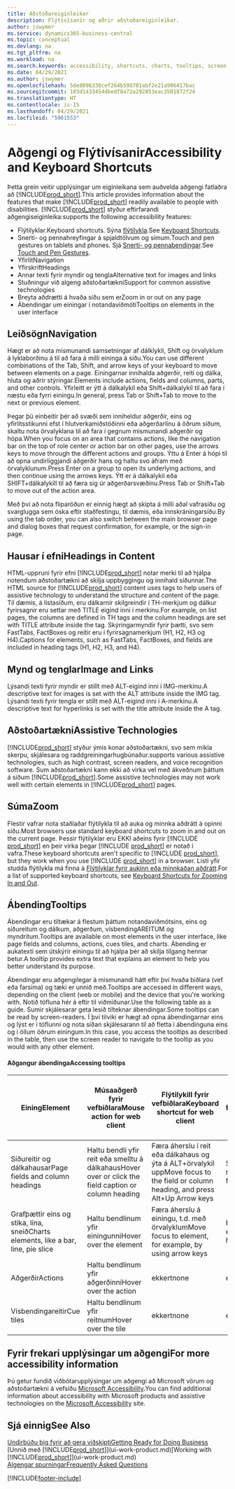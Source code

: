 ```yaml
---
title: Aðstoðareiginleikar
description: Flýtivísanir og aðrir aðstoðareiginleikar.
author: jswymer
ms.service: dynamics365-business-central
ms.topic: conceptual
ms.devlang: na
ms.tgt_pltfrm: na
ms.workload: na
ms.search.keywords: accessibility, shortcuts, charts, tooltips, screen reader
ms.date: 04/29/2021
ms.author: jswymer
ms.openlocfilehash: 5de8096338cef264b599701abf2e21a906417bac
ms.sourcegitcommit: 103d1433454dbedf8a72a292853eac3501872f24
ms.translationtype: HT
ms.contentlocale: is-IS
ms.lasthandoff: 04/29/2021
ms.locfileid: "5961553"
---
```

# <a name="accessibility-and-keyboard-shortcuts"></a><span data-ttu-id="c5e24-103">Aðgengi og Flýtivísanir</span><span class="sxs-lookup"><span data-stu-id="c5e24-103">Accessibility and Keyboard Shortcuts</span></span>

<span data-ttu-id="c5e24-104">Þetta grein veitir upplýsingar um eiginleikana sem auðvelda aðgengi fatlaðra að [!INCLUDE[prod_short](includes/prod_short.md)].</span><span class="sxs-lookup"><span data-stu-id="c5e24-104">This article provides information about the features that make [!INCLUDE[prod_short](includes/prod_short.md)] readily available to people with disabilities.</span></span> [!INCLUDE[prod_short](includes/prod_short.md)] <span data-ttu-id="c5e24-105">styður eftirfarandi aðgengiseiginleika:</span><span class="sxs-lookup"><span data-stu-id="c5e24-105">supports the following accessibility features:</span></span>  

- <span data-ttu-id="c5e24-106">Flýtilyklar.</span><span class="sxs-lookup"><span data-stu-id="c5e24-106">Keyboard shortcuts.</span></span> <span data-ttu-id="c5e24-107">Sýna [flýtilykla](keyboard-shortcuts.md).</span><span class="sxs-lookup"><span data-stu-id="c5e24-107">See [Keyboard Shortcuts](keyboard-shortcuts.md).</span></span>
- <span data-ttu-id="c5e24-108">Snerti- og pennahreyfingar á spjaldtölvum og símum.</span><span class="sxs-lookup"><span data-stu-id="c5e24-108">Touch and pen gestures on tablets and phones.</span></span> <span data-ttu-id="c5e24-109">Sjá [Snerti- og pennabendingar](touch-gestures.md).</span><span class="sxs-lookup"><span data-stu-id="c5e24-109">See [Touch and Pen Gestures](touch-gestures.md).</span></span>
- <span data-ttu-id="c5e24-110">Yfirlit</span><span class="sxs-lookup"><span data-stu-id="c5e24-110">Navigation</span></span>  
- <span data-ttu-id="c5e24-111">Yfirskrift</span><span class="sxs-lookup"><span data-stu-id="c5e24-111">Headings</span></span>  
- <span data-ttu-id="c5e24-112">Annar texti fyrir myndir og tengla</span><span class="sxs-lookup"><span data-stu-id="c5e24-112">Alternative text for images and links</span></span>  
- <span data-ttu-id="c5e24-113">Stuðningur við algeng aðstoðartækni</span><span class="sxs-lookup"><span data-stu-id="c5e24-113">Support for common assistive technologies</span></span> 
- <span data-ttu-id="c5e24-114">Breyta aðdrætti á hvaða síðu sem er</span><span class="sxs-lookup"><span data-stu-id="c5e24-114">Zoom in or out on any page</span></span>
- <span data-ttu-id="c5e24-115">Ábendingar um einingar í notandaviðmóti</span><span class="sxs-lookup"><span data-stu-id="c5e24-115">Tooltips on elements in the user interface</span></span>

## <a name="navigation"></a><a name="Navigation"></a> <span data-ttu-id="c5e24-116">Leiðsögn</span><span class="sxs-lookup"><span data-stu-id="c5e24-116">Navigation</span></span>
  
<span data-ttu-id="c5e24-117">Hægt er að nota mismunandi samsetningar af dálklykli, Shift og örvalyklum á lyklaborðinu á til að fara á milli eininga á síðu.</span><span class="sxs-lookup"><span data-stu-id="c5e24-117">You can use different combinations of the Tab, Shift, and arrow keys of your keyboard to move between elements on a page.</span></span> <span data-ttu-id="c5e24-118">Einingarnar innihalda aðgerðir, reiti og dálka, hluta og aðrir stýringar.</span><span class="sxs-lookup"><span data-stu-id="c5e24-118">Elements include actions, fields and columns, parts, and other controls.</span></span> <span data-ttu-id="c5e24-119">Yfirleitt er ýtt á dálkalykil eða Shift+dálkalykil til að fara í næstu eða fyrri einingu.</span><span class="sxs-lookup"><span data-stu-id="c5e24-119">In general, press Tab or Shift+Tab to move to the next or previous element.</span></span>

<span data-ttu-id="c5e24-120">Þegar þú einbeitir þér að svæði sem inniheldur aðgerðir, eins og yfirlitsstikunni efst í hlutverkamiðstöðinni eða aðgerðarlínu á öðrum síðum, skaltu nota örvalyklana til að fara í gegnum mismunandi aðgerðir og hópa.</span><span class="sxs-lookup"><span data-stu-id="c5e24-120">When you focus on an area that contains actions, like the navigation bar on the top of role center or action bar on other pages, use the arrows keys to move through the different actions and groups.</span></span> <span data-ttu-id="c5e24-121">Ýttu á Enter á hópi til að opna undirliggjandi aðgerðir hans og haltu svo áfram með örvalyklunum.</span><span class="sxs-lookup"><span data-stu-id="c5e24-121">Press Enter on a group to open its underlying actions, and then continue using the arrows keys.</span></span> <span data-ttu-id="c5e24-122">Ýtt er á dálkalykil eða SHIFT+dálkalykill til að færa sig úr aðgerðarsvæðinu.</span><span class="sxs-lookup"><span data-stu-id="c5e24-122">Press Tab or Shift+Tab to move out of the action area.</span></span>

<span data-ttu-id="c5e24-123">Með því að nota fliparöðun er einnig hægt að skipta á milli aðal vafrasíðu og svarglugga sem óska eftir staðfestingu, til dæmis, eða innskráningarsíðu.</span><span class="sxs-lookup"><span data-stu-id="c5e24-123">By using the tab order, you can also switch between the main browser page and dialog boxes that request confirmation, for example, or the sign-in page.</span></span>  

## <a name="headings-in-content"></a><a name="Headings"></a> <span data-ttu-id="c5e24-124">Hausar í efni</span><span class="sxs-lookup"><span data-stu-id="c5e24-124">Headings in Content</span></span>

<span data-ttu-id="c5e24-125">HTML-uppruni fyrir efni [!INCLUDE[prod_short](includes/prod_short.md)] notar merki til að hjálpa notendum aðstoðartækni að skilja uppbyggingu og innihald síðunnar.</span><span class="sxs-lookup"><span data-stu-id="c5e24-125">The HTML source for [!INCLUDE[prod_short](includes/prod_short.md)] content uses tags to help users of assistive technology to understand the structure and content of the page.</span></span> <span data-ttu-id="c5e24-126">Til dæmis, á listasíðum, eru dálkarnir skilgreindir í TH-merkjum og dálkur fyrirsagnir eru settar með TITLE eigind inni í merkinu.</span><span class="sxs-lookup"><span data-stu-id="c5e24-126">For example, on list pages, the columns are defined in TH tags and the column headings are set with TITLE attribute inside the tag.</span></span> <span data-ttu-id="c5e24-127">Skýringarmyndir fyrir þætti, svo sem FastTabs, FactBoxes og reitir eru í fyrirsagnamerkjum (H1, H2, H3 og H4).</span><span class="sxs-lookup"><span data-stu-id="c5e24-127">Captions for elements, such as FastTabs, FactBoxes, and fields are included in heading tags (H1, H2, H3, and H4).</span></span>  

## <a name="image-and-links"></a><a name="Images"></a> <span data-ttu-id="c5e24-128">Mynd og tenglar</span><span class="sxs-lookup"><span data-stu-id="c5e24-128">Image and Links</span></span>

<span data-ttu-id="c5e24-129">Lýsandi texti fyrir myndir er stillt með ALT-eigind inni í IMG-merkinu.</span><span class="sxs-lookup"><span data-stu-id="c5e24-129">A descriptive text for images is set with the ALT attribute inside the IMG tag.</span></span> <span data-ttu-id="c5e24-130">Lýsandi texti fyrir tengla er stillt með ALT-eigind inni í A-merkinu.</span><span class="sxs-lookup"><span data-stu-id="c5e24-130">A descriptive text for hyperlinks is set with the title attribute inside the A tag.</span></span>  

## <a name="assistive-technologies"></a><a name="AssistiveTech"></a> <span data-ttu-id="c5e24-131">Aðstoðartækni</span><span class="sxs-lookup"><span data-stu-id="c5e24-131">Assistive Technologies</span></span>

[!INCLUDE[prod_short](includes/prod_short.md)] <span data-ttu-id="c5e24-132">styður ýmis konar aðstoðartækni, svo sem mikla skerpu, skjálesara og raddgreiningarhugbúnaður.</span><span class="sxs-lookup"><span data-stu-id="c5e24-132">supports various assistive technologies, such as high contrast, screen readers, and voice recognition software.</span></span> <span data-ttu-id="c5e24-133">Sum aðstoðartækni kann ekki að virka vel með ákveðnum þáttum á síðum [!INCLUDE[prod_short](includes/prod_short.md)].</span><span class="sxs-lookup"><span data-stu-id="c5e24-133">Some assistive technologies may not work well with certain elements in [!INCLUDE[prod_short](includes/prod_short.md)] pages.</span></span>  

## <a name="zoom"></a><a name="zoom"></a> <span data-ttu-id="c5e24-134">Súma</span><span class="sxs-lookup"><span data-stu-id="c5e24-134">Zoom</span></span>

<span data-ttu-id="c5e24-135">Flestir vafrar nota staðlaðar flýtilykla til að auka og minnka aðdrátt á opinni síðu.</span><span class="sxs-lookup"><span data-stu-id="c5e24-135">Most browsers use standard keyboard shortcuts to zoom in and out on the current page.</span></span> <span data-ttu-id="c5e24-136">Þessir flýtilyklar eru EKKI aðeins fyrir [!INCLUDE [prod_short](includes/prod_short.md)] en þeir virka þegar [!INCLUDE [prod_short](includes/prod_short.md)] er notað í vafra.</span><span class="sxs-lookup"><span data-stu-id="c5e24-136">These keyboard shortcuts aren't specific to [!INCLUDE [prod_short](includes/prod_short.md)], but they work when you use [!INCLUDE [prod_short](includes/prod_short.md)] in a browser.</span></span> <span data-ttu-id="c5e24-137">Listi yfir studda flýtilykla má finna á [Flýtilyklar fyrir aukinn eða minnkaðan aðdrátt](keyboard-shortcuts.md#zoomshortcuts).</span><span class="sxs-lookup"><span data-stu-id="c5e24-137">For a list of supported keyboard shortcuts, see [Keyboard Shortcuts for Zooming In and Out](keyboard-shortcuts.md#zoomshortcuts).</span></span>

## <a name="tooltips"></a><span data-ttu-id="c5e24-138">Ábending</span><span class="sxs-lookup"><span data-stu-id="c5e24-138">Tooltips</span></span>

<span data-ttu-id="c5e24-139">Ábendingar eru tiltækar á flestum þáttum notandaviðmótsins, eins og síðureitum og dálkum, aðgerðum, vísbendingAREITUM og myndritum.</span><span class="sxs-lookup"><span data-stu-id="c5e24-139">Tooltips are available on most elements in the user interface, like page fields and columns, actions, cues tiles, and charts.</span></span> <span data-ttu-id="c5e24-140">Ábending er aukatexti sem útskýrir einingu til að hjálpa þér að skilja tilgang hennar betur.</span><span class="sxs-lookup"><span data-stu-id="c5e24-140">A tooltip provides extra text that explains an element to help you better understand its purpose.</span></span> 

<span data-ttu-id="c5e24-141">Ábendingar eru aðgengilegar á mismunandi hátt eftir því hvaða biðlara (vef eða farsíma) og tæki er unnið með.</span><span class="sxs-lookup"><span data-stu-id="c5e24-141">Tooltips are accessed in different ways, depending on the client (web or mobile) and the device that you're working with.</span></span> <span data-ttu-id="c5e24-142">Notið töfluna hér á eftir til viðmiðunar.</span><span class="sxs-lookup"><span data-stu-id="c5e24-142">Use the following table as a guide.</span></span> <span data-ttu-id="c5e24-143">Sumir skjálesarar geta lesið tilteknar ábendingar.</span><span class="sxs-lookup"><span data-stu-id="c5e24-143">Some tooltips can be read by screen-readers.</span></span> <span data-ttu-id="c5e24-144">Í því tilviki er hægt að opna ábendingarnar eins og lýst er í töflunni og nota síðan skjálesarann til að fletta í ábendinguna eins og í öllum öðrum einingum.</span><span class="sxs-lookup"><span data-stu-id="c5e24-144">In this case, you access the tooltips as described in the table, then use the screen reader to navigate to the tooltip as you would with any other element.</span></span>

#### <a name="accessing-tooltips"></a><span data-ttu-id="c5e24-145">Aðgangur ábendinga</span><span class="sxs-lookup"><span data-stu-id="c5e24-145">Accessing tooltips</span></span>

|<span data-ttu-id="c5e24-146">Eining</span><span class="sxs-lookup"><span data-stu-id="c5e24-146">Element</span></span>|<span data-ttu-id="c5e24-147">Músaaðgerð fyrir vefbiðlara</span><span class="sxs-lookup"><span data-stu-id="c5e24-147">Mouse action for web client</span></span>|<span data-ttu-id="c5e24-148">Flýtilykill fyrir vefbiðlara</span><span class="sxs-lookup"><span data-stu-id="c5e24-148">Keyboard shortcut for web client</span></span>|<span data-ttu-id="c5e24-149">Sneritskipan í spjaldtölvu/síma fyrir farsímaforrit</span><span class="sxs-lookup"><span data-stu-id="c5e24-149">Touch gesture on tablet/phone for mobile app</span></span>|<span data-ttu-id="c5e24-150">Stuðningur við skjálesara</span><span class="sxs-lookup"><span data-stu-id="c5e24-150">Screen reader support</span></span>|
|-------|-----------------|------------|--------------------------|---------------------|
|<span data-ttu-id="c5e24-151">Síðureitir og dálkahausar</span><span class="sxs-lookup"><span data-stu-id="c5e24-151">Page fields and column headings</span></span>|<span data-ttu-id="c5e24-152">Haltu bendli yfir reit eða smelltu á dálkahaus</span><span class="sxs-lookup"><span data-stu-id="c5e24-152">Hover over or click the field caption or column heading</span></span>|<span data-ttu-id="c5e24-153">Færa áherslu í reit eða dálkahaus og ýta á ALT+örvalykil upp</span><span class="sxs-lookup"><span data-stu-id="c5e24-153">Move focus to the field or column heading, and press Alt+Up Arrow keys</span></span>|<span data-ttu-id="c5e24-154">Smelltu á fyrirsögn reitsins</span><span class="sxs-lookup"><span data-stu-id="c5e24-154">Tap the field caption</span></span> |<span data-ttu-id="c5e24-155">já</span><span class="sxs-lookup"><span data-stu-id="c5e24-155">yes</span></span>|
|<span data-ttu-id="c5e24-156">Grafþættir eins og stika, lína, sneið</span><span class="sxs-lookup"><span data-stu-id="c5e24-156">Charts elements, like a bar, line, pie slice</span></span>|<span data-ttu-id="c5e24-157">Haltu bendlinum yfir einingunni</span><span class="sxs-lookup"><span data-stu-id="c5e24-157">Hover over the element</span></span>|<span data-ttu-id="c5e24-158">Færa áherslu á einingu, t.d. með örvalyklum</span><span class="sxs-lookup"><span data-stu-id="c5e24-158">Move focus to element, for example, by using arrow keys</span></span>|<span data-ttu-id="c5e24-159">Haltu fingri á einingu</span><span class="sxs-lookup"><span data-stu-id="c5e24-159">Tap and hold the element</span></span>|<span data-ttu-id="c5e24-160">já</span><span class="sxs-lookup"><span data-stu-id="c5e24-160">yes</span></span>|
|<span data-ttu-id="c5e24-161">Aðgerðir</span><span class="sxs-lookup"><span data-stu-id="c5e24-161">Actions</span></span>|<span data-ttu-id="c5e24-162">Haltu bendlinum yfir aðgerðinni</span><span class="sxs-lookup"><span data-stu-id="c5e24-162">Hover over the action</span></span>|<span data-ttu-id="c5e24-163">ekkert</span><span class="sxs-lookup"><span data-stu-id="c5e24-163">none</span></span>|<span data-ttu-id="c5e24-164">ekkert</span><span class="sxs-lookup"><span data-stu-id="c5e24-164">none</span></span> |<span data-ttu-id="c5e24-165">nei</span><span class="sxs-lookup"><span data-stu-id="c5e24-165">no</span></span>|
|<span data-ttu-id="c5e24-166">Vísbendingareitir</span><span class="sxs-lookup"><span data-stu-id="c5e24-166">Cue tiles</span></span>|<span data-ttu-id="c5e24-167">Haltu bendlinum yfir reitnum</span><span class="sxs-lookup"><span data-stu-id="c5e24-167">Hover over the tile</span></span> |<span data-ttu-id="c5e24-168">ekkert</span><span class="sxs-lookup"><span data-stu-id="c5e24-168">none</span></span>|<span data-ttu-id="c5e24-169">ekkert</span><span class="sxs-lookup"><span data-stu-id="c5e24-169">none</span></span>|<span data-ttu-id="c5e24-170">nei</span><span class="sxs-lookup"><span data-stu-id="c5e24-170">no</span></span>|


<!--
- With a mouse, hover over the element.
- With keyboard, press the Alt+Up Arrow keys.
- On a tablet or phone, tap and hold on the element. To learn about more gestures, see [Touch and Pen Gestures](touch-gestures.md)

-->

## <a name="for-more-accessibility-information"></a><span data-ttu-id="c5e24-171">Fyrir frekari upplýsingar um aðgengi</span><span class="sxs-lookup"><span data-stu-id="c5e24-171">For more accessibility information</span></span>

<span data-ttu-id="c5e24-172">Þú getur fundið viðbótarupplýsingar um aðgengi að Microsoft vörum og aðstoðartækni á vefsíðu [Microsoft Accessibility](https://go.microsoft.com/fwlink/?LinkId=262160).</span><span class="sxs-lookup"><span data-stu-id="c5e24-172">You can find additional information about accessibility with Microsoft products and assistive technologies on the [Microsoft Accessibility](https://go.microsoft.com/fwlink/?LinkId=262160) site.</span></span>

## <a name="see-also"></a><span data-ttu-id="c5e24-173">Sjá einnig</span><span class="sxs-lookup"><span data-stu-id="c5e24-173">See Also</span></span>

[<span data-ttu-id="c5e24-174">Undirbúðu þig fyrir að gera viðskipti</span><span class="sxs-lookup"><span data-stu-id="c5e24-174">Getting Ready for Doing Business</span></span>](ui-get-ready-business.md)  
<span data-ttu-id="c5e24-175">[Unnið með [!INCLUDE[prod_short](includes/prod_short.md)]](ui-work-product.md)</span><span class="sxs-lookup"><span data-stu-id="c5e24-175">[Working with [!INCLUDE[prod_short](includes/prod_short.md)]](ui-work-product.md)</span></span>  
[<span data-ttu-id="c5e24-176">Algengar spurningar</span><span class="sxs-lookup"><span data-stu-id="c5e24-176">Frequently Asked Questions</span></span>](across-faq.md)  

[!INCLUDE[footer-include](includes/footer-banner.md)]
